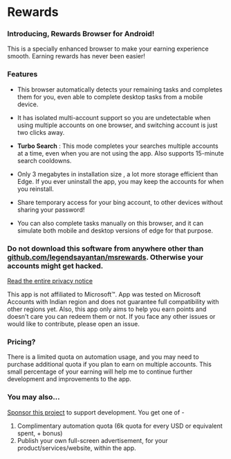 # Rewards

### Introducing, Rewards Browser for Android!

This is a specially enhanced browser to make your earning experience smooth. Earning rewards has never been easier!

### Features

- This browser automatically detects your remaining tasks and completes them for you, even able to complete desktop tasks from a mobile device.

- It has isolated multi-account support so you are undetectable when using multiple accounts on one browser, and switching account is just two clicks away.

- **Turbo Search** : This mode completes your searches multiple accounts at a time, even when you are not using the app. Also supports 15-minute search cooldowns.

- Only 3 megabytes in installation size , a lot more storage efficient than Edge. If you ever uninstall the app, you may keep the accounts for when you reinstall.

- Share temporary access for your bing account, to other devices without sharing your password! 

- You can also complete tasks manually on this browser, and it can simulate both mobile and desktop versions of edge for that purpose.

### **Do not download this software from anywhere other than [github.com/legendsayantan/msrewards](https://github.com/legendsayantan/MsRewards/releases/latest). Otherwise your accounts might get hacked.**
[Read the entire privacy notice](https://github.com/legendsayantan/MsRewards/blob/master/PRIVACY.md)

This app is not affiliated to Microsoft™. App was tested on Microsoft Accounts with Indian region and does not guarantee full compatibility with other regions yet. 
Also, this app only aims to help you earn points and doesn't care you can redeem them or not. If you face any other issues or would like to contribute, please open an issue.

### Pricing?

There is a limited quota on automation usage, and you may need to purchase additional quota if you plan to earn on multiple accounts. 
This small percentage of your earning will help me to continue further development and improvements to the app.

### You may also...
[Sponsor this project](https://github.com/sponsors/legendsayantan?o=esb) to support development. You get one of -
1. Complimentary automation quota (6k quota for every USD or equivalent spent, + bonus)
2. Publish your own full-screen advertisement, for your product/services/website, within the app. 
